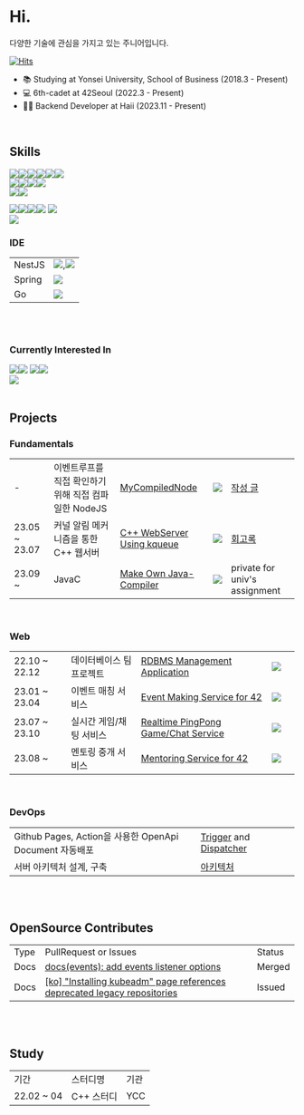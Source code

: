 # Hi.

다양한 기술에 관심을 가지고 있는 주니어입니다.

[![Hits](https://hits.seeyoufarm.com/api/count/incr/badge.svg?url=https%3A%2F%2Fgithub.com%2Fkoreanddinghwan&count_bg=%23D0D7CC&title_bg=%23555555&icon=&icon_color=%23E7E7E7&title=hits&edge_flat=false)](https://hits.seeyoufarm.com)

- 📚 Studying at Yonsei University, School of Business (2018.3 - Present)
- 💻 6th-cadet at 42Seoul (2022.3 - Present)
- 👨‍💻 Backend Developer at Haii (2023.11 - Present)
  
<!-- https://simpleicons.org/  -->
<!-- <img src="https://img.shields.io/badge/기술이름-색상번호?style=for-the-badge&logo=아이콘이름&logoColor=white">  -->

<br>

## Skills

 <img src="https://img.shields.io/badge/Go-00ADD8?style=for-the-badge&logo=Go&logoColor=white"><img src="https://img.shields.io/badge/C-A8B9CC?style=for-the-badge&logo=C&logoColor=white"><img src="https://img.shields.io/badge/C++-00599C?style=for-the-badge&logo=C++&logoColor=white"><img src="https://img.shields.io/badge/linux-00599C?style=for-the-badge&logo=linux&logoColor=white"><img src="https://img.shields.io/badge/docker-00599C?style=for-the-badge&logo=docker&logoColor=white"><img src="https://img.shields.io/badge/Nginx-009639?style=for-the-badge&logo=nginx&logoColor=white">  
<img src="https://img.shields.io/badge/TypeScript-3178C6?style=for-the-badge&logo=TypeScript&logoColor=white"><img src="https://img.shields.io/badge/Node.js-339933?style=for-the-badge&logo=node.js&logoColor=white"><img src="https://img.shields.io/badge/NestJS-E0234E?style=for-the-badge&logo=NestJS&logoColor=white"><img src="https://img.shields.io/badge/Express-000000?style=for-the-badge&logo=Express&logoColor=white">  
<img src="https://img.shields.io/badge/TypeOrm-E0234E?style=for-the-badge&logo=TypeOrm&logoColor=white"><img src="https://img.shields.io/badge/MySQL-4479A1?style=for-the-badge&logo=MySQL&logoColor=white">


<img src="https://img.shields.io/badge/Amazon AWS-FF9900?style=for-the-badge&logo=Amazon AWS&logoColor=white"><img src="https://img.shields.io/badge/AWS Lambda-FF9900?style=for-the-badge&logo=AWS Lambda&logoColor=white"><img src="https://img.shields.io/badge/Amazon S3-569A31?style=for-the-badge&logo=Amazon S3&logoColor=white"><img src="https://img.shields.io/badge/Amazon RDS-527FFF?style=for-the-badge&logo=Amazon RDS&logoColor=white">
<img src="https://img.shields.io/badge/Amazon EC2-527FFF?style=for-the-badge&logo=Amazon EC2&logoColor=white">  
<img src="https://img.shields.io/badge/SonarQube-4E9BCD?style=for-the-badge&logo=SonarQube&logoColor=white">  

### IDE

|||
|---|---|
|NestJS|<img src="https://img.shields.io/badge/Vim-019733?style=for-the-badge&logo=Vim&logoColor=white">,<img src="https://img.shields.io/badge/Neovim-57A143?style=for-the-badge&logo=Neovim&logoColor=white">|
|Spring|<img src="https://img.shields.io/badge/intellijidea-000000?style=for-the-badge&logo=intellijidea&logoColor=white">|
|Go|<img src="https://img.shields.io/badge/GoLand-000000?style=for-the-badge&logo=GoLand&logoColor=white">|

<br>
<br>

### Currently Interested In

<img src="https://img.shields.io/badge/Go-00ADD8?style=for-the-badge&logo=Go&logoColor=white"><img src="https://img.shields.io/badge/Kubernetes-326CE5?style=for-the-badge&logo=Kubernetes&logoColor=white">
<img src="https://img.shields.io/badge/Wails-DF0000?style=for-the-badge&logo=Wails&logoColor=white"><img src="https://img.shields.io/badge/OpenStack-ED1944?style=for-the-badge&logo=OpenStack&logoColor=white">  
<img src="https://img.shields.io/badge/Proxmox-E57000?style=for-the-badge&logo=Proxmox&logoColor=white">
<br>
<br>



## Projects

### Fundamentals

| | | |||
|---|---|---|---|---|
| -  | 이벤트루프를 직접 확인하기위해 직접 컴파일한 NodeJS  | [MyCompiledNode](https://github.com/koreanddinghwan/myCompiledNode)| <img src="https://img.shields.io/badge/C++-00599C?style=for-the-badge&logo=C++&logoColor=white"> |[작성 글](https://koreanddinghwan.github.io/nodejs/1/) |
|23.05 ~ 23.07| 커널 알림 메커니즘을 통한 C++ 웹서버 | [C++ WebServer Using kqueue](https://github.com/koreanddinghwan/nginx-like-webserv-using-kqueue)|<img src="https://img.shields.io/badge/C++-00599C?style=for-the-badge&logo=C++&logoColor=white">|[회고록](https://velog.io/@koreanddinghwan/%ED%9A%8C%EA%B3%A0%EB%A1%9DWebServ)|
|23.09 ~ | JavaC | [Make Own Java-Compiler](https://github.com/koreanddinghwan/javac) | <img src="https://img.shields.io/badge/Java-00599C?style=for-the-badge&logo=Java&logoColor=white"> | private for univ's assignment|

<br>

### Web

| | | |||
|---|---|---|---|---|
|22.10 ~ 22.12| 데이터베이스 팀프로젝트 |[RDBMS Management Application](https://github.com/PreswotLab/preswotlab)|<img src="https://img.shields.io/badge/Express-000000?style=for-the-badge&logo=Express&logoColor=white">||
|23.01 ~ 23.04| 이벤트 매칭 서비스 |[Event Making Service for 42](https://github.com/42projectPeople)|<img src="https://img.shields.io/badge/NestJS-E0234E?style=for-the-badge&logo=NestJS&logoColor=white">||
|23.07 ~ 23.10| 실시간 게임/채팅 서비스 |[Realtime PingPong Game/Chat Service](https://github.com/42-pingpong/backend)|<img src="https://img.shields.io/badge/NestJS-E0234E?style=for-the-badge&logo=NestJS&logoColor=white">||
|23.08 ~ | 멘토링 중개 서비스 |[Mentoring Service for 42](https://github.com/manito42/backend)|<img src="https://img.shields.io/badge/NestJS-E0234E?style=for-the-badge&logo=NestJS&logoColor=white">||


<br>

### DevOps

||||
|---|---|---|
| Github Pages, Action을 사용한 OpenApi Document 자동배포 |  [Trigger](https://github.com/manito42/backend/blob/master/.github/workflows/deploy-api-docs.yml) and [Dispatcher](https://github.com/manito42/api-docs/blob/master/.github/workflows/download-apidocs.yml) | |
| 서버 아키텍처 설계, 구축 | [아키텍처](https://github.com/manito42/backend/wiki#architecture)| |

<!--![Anurag's GitHub stats](https://github-readme-stats.vercel.app/api?username=koreanddinghwan&show_icons=true&theme=radical)-->
<!--![BOJ](http://mazassumnida.wtf/api/v2/generate_badge?boj=rkdaudghks99)-->
<!-- ![Solved.ac프로필](https://solved.ac/rkdaudghks99) -->

<br><br>

## OpenSource Contributes

||||
|---|---|---|
| Type| PullRequest or Issues | Status |
| Docs | [docs(events): add events listener options](https://github.com/nestjs/docs.nestjs.com/pull/2888)| Merged |
| Docs | [\[ko\] "Installing kubeadm" page references deprecated legacy repositories](https://github.com/kubernetes/website/issues/43628?notification_referrer_id=NT_kwDOBIvsCrM4MTM5NDExNTUxOjc2Mjc4Nzk0) | Issued |

<br><br>

## Study

||||
|---|---|---|
|기간|스터디명| 기관 |
|22.02 ~ 04 | C++ 스터디 | YCC |
